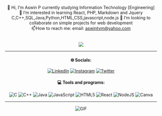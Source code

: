 
<div align="center">

 👋 Hi, I’m Aswin P currently studying Information Technology [Engineering] <br>
 🌱 I’m interested in learning React, PHP, Markdown and Jquery <br> C,C++,SQL,Java,Python,HTML,CSS,javascript,node.js
 💞️ I’m looking to collaborate on simple projects for web development <br>
 📫How to reach me:  email: aswintvm@yahoo.com <br><br>


[![](https://visitcount.itsvg.in/api?id=Aswinblitz&label=Profile%20Views&color=3&pretty=true)](https://visitcount.itsvg.in)

</div>

---

<div align="center">

#### 🌐 Socials:
[![LinkedIn](https://img.shields.io/badge/LinkedIn-%230077B5.svg?logo=linkedin&logoColor=white)](https://www.linkedin.com/in/aswin-p-446168206) [![Instagram](https://img.shields.io/badge/Instagram-%23E4405F.svg?logo=Instagram&logoColor=white)](https://instagram.com/aswin.blitz)  [![Twitter](https://img.shields.io/badge/Twitter|X-%231DA1F2.svg?logo=Twitter&logoColor=white)](https://x.com/aswin_blitz)

<div align="center">

#### 💻 Tools and programs:
![C](https://img.shields.io/badge/c-%2300599C.svg?style=plastic&logo=c&logoColor=white) ![C++](https://img.shields.io/badge/c++-%2300599C.svg?style=plastic&logo=c++&logoColor=white) ![Java](https://img.shields.io/badge/java-%23ED8B00.svg?style=plastic&logo=openjdk&logoColor=white) ![JavaScript](https://img.shields.io/badge/javascript-%23323330.svg?style=plastic&logo=javascript&logoColor=%23F7DF1E) ![HTML5](https://img.shields.io/badge/html5-%23E34F26.svg?style=plastic&logo=html5&logoColor=white) ![React](https://img.shields.io/badge/react-%2320232a.svg?style=plastic&logo=react&logoColor=%2361DAFB) ![NodeJS](https://img.shields.io/badge/node.js-6DA55F?style=plastic&logo=node.js&logoColor=white) ![Canva](https://img.shields.io/badge/Canva-%2300C4CC.svg?style=plastic&logo=Canva&logoColor=white)
</div>

---
<div align="center">
  
![GIF](https://media.tenor.com/YbmQHDSJvbkAAAAC/thumbs-up-hacker.gif)
</div>
</div>
